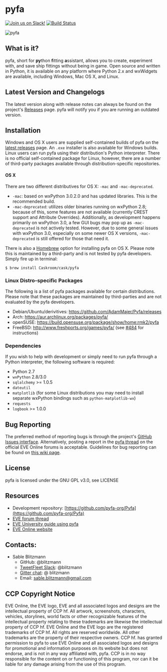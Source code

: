 # pyfa

[![Join us on Slack!](https://pyfainvite.azurewebsites.net/badge.svg)](https://pyfainvite.azurewebsites.net/) [![Build Status](https://travis-ci.org/pyfa-org/Pyfa.svg?branch=master)](https://travis-ci.org/pyfa-org/Pyfa)

![pyfa](https://cloud.githubusercontent.com/assets/3904767/10271512/af385ef2-6ade-11e5-8f67-52b8b1e4c797.PNG)

## What is it?

pyfa, short for **py**thon **f**itting **a**ssistant, allows you to create, experiment with, and save ship fittings without being in game. Open source and written in Python, it is available on any platform where Python 2.x and wxWidgets are available, including Windows, Mac OS X, and Linux.

## Latest Version and Changelogs
The latest version along with release notes can always be found on the project's [Releases](https://github.com/DarkFenX/Pyfa/releases) page. pyfa will notify you if you are running an outdated version.

## Installation
Windows and OS X users are supplied self-contained builds of pyfa on the [latest releases](https://github.com/pyfa-org/Pyfa/releases/latest) page. An `.exe` installer is also available for Windows builds. Linux users can run pyfa using their distribution's Python interpreter. There is no official self-contained package for Linux, however, there are a number of third-party packages available through distribution-specific repositories.

#### OS X
There are two different distributives for OS X: `-mac` and `-mac-deprecated`. 

* `-mac`: based on wxPython 3.0.2.0 and has updated libraries. This is the recommended build.
* `-mac-deprecated`: utilizes older binaries running on wxPython 2.8; because of this, some features are not available (currently CREST support and Attribute Overrides). Additionally, as development happens primarily on wxPython 3.0, a few GUI bugs may pop up as `-mac-deprecated` is not actively tested. However, due to some general issues with wxPython 3.0, especially on some newer OS X versions, `-mac-deprecated` is still offered for those that need it.

There is also a [Homebrew](http://brew.sh) option for installing pyfa on OS X. Please note this is maintained by a third-party and is not tested by pyfa developers. Simply fire up in terminal:
```
$ brew install Caskroom/cask/pyfa
```

### Linux Distro-specific Packages
The following is a list of pyfa packages available for certain distributions. Please note that these packages are maintained by third-parties and are not evaluated by the pyfa developers.

* Debian/Ubuntu/derivitives: https://github.com/AdamMajer/Pyfa/releases
* Arch: https://aur.archlinux.org/packages/pyfa/
* openSUSE: https://build.opensuse.org/package/show/home:rmk2/pyfa
* FreeBSD: http://www.freshports.org/games/pyfa/ (see [#484](https://github.com/pyfa-org/Pyfa/issues/484) for instructions)

### Dependencies
If you wish to help with development or simply need to run pyfa through a Python interpreter, the following software is required:

* Python 2.7
* `wxPython` 2.8/3.0
* `sqlalchemy` >= 1.0.5
* `dateutil`
* `matplotlib` (for some Linux distributions you may need to install separate wxPython bindings such as `python-matplotlib-wx`)
* `requests`
* `logbook` >= 1.0.0

## Bug Reporting
The preferred method of reporting bugs is through the project's [GitHub Issues interface](https://github.com/pyfa-org/Pyfa/issues). Alternatively, posting a report in the [pyfa thread](http://forums.eveonline.com/default.aspx?g=posts&t=247609) on the official EVE Online forums is acceptable. Guidelines for bug reporting can be found on [this wiki page](https://github.com/DarkFenX/Pyfa/wiki/Bug-Reporting). 

## License
pyfa is licensed under the GNU GPL v3.0, see LICENSE

## Resources
* Development repository: [https://github.com/pyfa-org/Pyfa](https://github.com/pyfa-org/Pyfa)
* [EVE forum thread](https://forums.eveonline.com/t/27156)
* [EVE University guide using pyfa](http://wiki.eveuniversity.org/Guide_to_using_PYFA)
* [EVE Online website](http://www.eveonline.com/)

## Contacts:
* Sable Blitzmann
    * GitHub: @blitzmann
    * [TweetFleet Slack](https://www.fuzzwork.co.uk/tweetfleet-slack-invites/): @blitzmann
    * [Gitter chat](https://gitter.im/pyfa-org/Pyfa): @ blitzmann
    * Email: sable.blitzmann@gmail.com

## CCP Copyright Notice
EVE Online, the EVE logo, EVE and all associated logos and designs are the intellectual property of CCP hf. All artwork, screenshots, characters, vehicles, storylines, world facts or other recognizable features of the intellectual property relating to these trademarks are likewise the intellectual property of CCP hf. EVE Online and the EVE logo are the registered trademarks of CCP hf. All rights are reserved worldwide. All other trademarks are the property of their respective owners. CCP hf. has granted permission to pyfa to use EVE Online and all associated logos and designs for promotional and information purposes on its website but does not endorse, and is not in any way affiliated with, pyfa. CCP is in no way responsible for the content on or functioning of this program, nor can it be liable for any damage arising from the use of this program.
